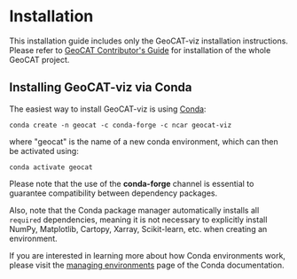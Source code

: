 # Installation

This installation guide includes only the GeoCAT-viz installation instructions.
Please refer to [GeoCAT Contributor's Guide](https://geocat.ucar.edu/pages/contributing.html) for installation of
the whole GeoCAT project.


## Installing GeoCAT-viz via Conda

The easiest way to install GeoCAT-viz is using [Conda](http://conda.pydata.org/docs/):

    conda create -n geocat -c conda-forge -c ncar geocat-viz

where "geocat" is the name of a new conda environment, which can then be
activated using:

    conda activate geocat

Please note that the use of the **conda-forge** channel is essential to guarantee
compatibility between dependency packages.

Also, note that the Conda package manager automatically installs all `required`
dependencies, meaning it is not necessary to explicitly install NumPy, Matplotlib, Cartopy,
Xarray, Scikit-learn, etc. when creating an environment.

If you are interested in learning more about how Conda environments work, please visit
the [managing environments](https://docs.conda.io/projects/conda/en/latest/user-guide/tasks/manage-environments.html)
page of the Conda documentation.
